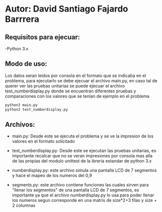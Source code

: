 # Autor: David Santiago Fajardo Barrrera

## Requisitos para ejecuar:
-Python 3.x


## Modo de uso:
Los datos seran leidos por consola en el formato que se indicaba en el problema, para ejecutarlo
se debe ejecuar el archivo main.py, en caso tal de querer ver las pruebas unitarias se puede ejecuar
el archivo test_numberdisplay.py donde se encuentran diferentes pruebas y comparaciones con los valores
que se tenian de ejemplo en el problema

```bash
python3 main.py
python3 test_numberdisplay.py
```

## Archivos:
* main.py: Desde este se ejecuta el problema y se ve la impresion de los valores en el formato solicitado

* test_numberdisplay.py: Desde este se ejecutan las pruebas unitarias, es importante recalcar que no se veran impresiones por consola mas alla de las propias del modulo unittest de la ibreria estandar de python 3.x

* numberdisplay.py: este archivo simula una pantalla LCD de 7 segmentos y hace el mapeo de los numeros del 0,9 

* segments.py: este archivo contiene funciones las cuales sirven para "llenar los segmentos" de una pantalla LCD de 7 segmentos, es importante ya que el archivo numberdisplay.py lo usa para poder llenar los numeros segun corresponde en una matris de size*2+3 filas y size + 2 columnas